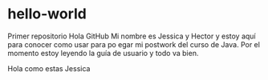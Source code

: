 # hello-world
Primer repositorio
Hola GitHub
Mi nombre es Jessica y Hector y estoy aquí para conocer como usar para po
egar mi postwork del curso de Java.
Por el momento estoy leyendo la guía de usuario y todo va bien.


Hola como estas Jessica
